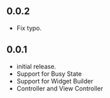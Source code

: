 ## 0.0.2

* Fix typo.

## 0.0.1

* initial release.
* Support for Busy State
* Support for Widget Builder
* Controller and View Controller
